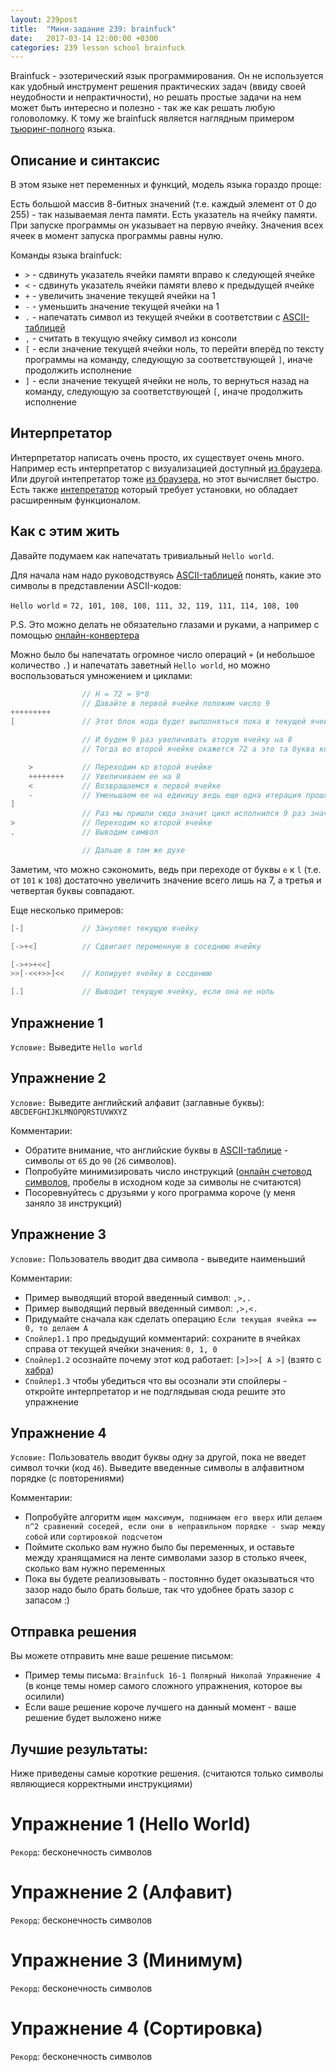 ```yaml
---
layout: 239post
title:  "Мини-задание 239: brainfuck"
date:   2017-03-14 12:00:00 +0300
categories: 239 lesson school brainfuck
---
```


Brainfuck - эзотерический язык программирования. Он не используется как удобный инструмент решения практических задач (ввиду своей неудобности и непрактичности), но решать простые задачи на нем может быть интересно и полезно - так же как решать любую головоломку.
К тому же brainfuck является наглядным примером [тьюринг-полного](https://ru.wikipedia.org/wiki/%D0%9F%D0%BE%D0%BB%D0%BD%D0%BE%D1%82%D0%B0_%D0%BF%D0%BE_%D0%A2%D1%8C%D1%8E%D1%80%D0%B8%D0%BD%D0%B3%D1%83) языка.

Описание и синтаксис
--------------------

В этом языке нет переменных и функций, модель языка гораздо проще:

Есть большой массив 8-битных значений (т.е. каждый элемент от 0 до 255) - так называемая лента памяти. Есть указатель на ячейку памяти. При запуске программы он указывает на первую ячейку. Значения всех ячеек в момент запуска программы равны нулю.

Команды языка brainfuck:

 - ```>``` - сдвинуть указатель ячейки памяти вправо к следующей ячейке
 - ```<``` - сдвинуть указатель ячейки памяти влево к предыдущей ячейке
 - ```+``` - увеличить значение текущей ячейки на 1
 - ```-``` - уменьшить значение текущей ячейки на 1
 - ```.``` - напечатать символ из текущей ячейки в соответствии с [ASCII-таблицей](http://www.asciitable.com/)
 - ```,``` - считать в текущую ячейку символ из консоли
 - ```[``` - если значение текущей ячейки ноль, то перейти вперёд по тексту программы на команду, следующую за соответствующей ```]```, иначе продолжить исполнение
 - ```]``` - если значение текущей ячейки не ноль, то вернуться назад на команду, следующую за соответствующей ```[```, иначе продолжить исполнение

Интерпретатор
-------------

Интерпретатор написать очень просто, их существует очень много. Например есть интерпретатор с визуализацией доступный [из браузера](http://fatiherikli.github.io/brainfuck-visualizer/). Или другой интепретатор тоже [из браузера](https://copy.sh/brainfuck/), но этот вычисляет быстро. Есть также [интепретатор](https://sites.google.com/site/visualbf/home) который требует установки, но обладает расширенным функционалом.

Как с этим жить
----------------------------

Давайте подумаем как напечатать тривиальный ```Hello world```.

Для начала нам надо руководствуясь [ASCII-таблицей](http://www.asciitable.com/) понять, какие это символы в представлении ASCII-кодов:

```Hello world``` = ```72, 101, 108, 108, 111, 32, 119, 111, 114, 108, 100```
  
P.S. Это можно делать не обязательно глазами и руками, а например с помощью [онлайн-конвертера](https://www.easycalculation.com/ascii-hex.php)

Можно было бы напечатать огромное число операций ```+``` (и небольшое количество ```.```) и напечатать заветный ```Hello world```, но можно воспользоваться умножением и циклами:

```java
                // H = 72 = 9*8
                // Давайте в первой ячейке положим число 9
+++++++++
[               // Этот блок кода будет выполняться пока в текущей ячейке не ноль (в данном случае текущая = первая)

                // И будем 9 раз увеличивать вторую ячейку на 8
                // Тогда во второй ячейке окажется 72 а это та буква которая нам нужна

    >           // Переходим ко второй ячейке
    ++++++++    // Увеличиваем ее на 8
    <           // Возвращаемся к первой ячейке
    -           // Уменьшаем ее на единицу ведь еще одна итерация прошла успешно
]
                // Раз мы пришли сюда значит цикл исполнился 9 раз значит во второй ячейке лежит 72 проверяем:
>               // Переходим ко второй ячейке
.               // Выводим символ

                // Дальше в том же духе
```

Заметим, что можно сэкономить, ведь при переходе от буквы ```e``` к ```l``` (т.е. от ```101``` к ```108```) достаточно увеличить значение всего лишь на 7, а третья и четвертая буквы совпадают.

Еще несколько примеров:

```java
[-]             // Зануляет текущую ячейку
```

```java
[->+<]          // Сдвигает переменную в соседнюю ячейку
```

```java
[->+>+<<]
>>[-<<+>>]<<    // Копирует ячейку в сосденюю
```

```java
[.]             // Выводит текущую ячейку, если она не ноль
```

Упражнение 1
------------

```Условие:``` Выведите ```Hello world```

Упражнение 2
------------

```Условие:``` Выведите английский алфавит (заглавные буквы): ```ABCDEFGHIJKLMNOPQRSTUVWXYZ```

Комментарии:

 - Обратите внимание, что английские буквы в [ASCII-таблице](http://www.asciitable.com/) - символы от ```65``` до ```90``` (```26``` символов).
 - Попробуйте минимизировать число инструкций ([онлайн счетовод символов](http://simvoli.net/), пробелы в исходном коде за символы не считаются)
 - Посоревнуйтесь с друзьями у кого программа короче (у меня заняло ```38``` инструкций)
 
Упражнение 3
------------

```Условие:``` Пользователь вводит два символа - выведите наименьший

Комментарии:

 - Пример выводящий второй введенный символ: ```,>,.```
 - Пример выводящий первый введенный символ: ```,>,<.```
 - Придумайте сначала как сделать операцию ```Если текущая ячейка == 0, то делаем А```
 - ```Спойлер1.1``` про предыдущий комментарий: сохраните в ячейках справа от текущей ячейки значения: ```0, 1, 0```
 - ```Спойлер1.2``` осознайте почему этот код работает: ```[>]>>[ A >]``` (взято с [хабра](https://habrahabr.ru/post/135561/))
 - ```Спойлер1.3``` чтобы убедиться что вы осознали эти спойлеры - откройте интерпретатор и не подглядывая сюда решите это упражнение


Упражнение 4
------------
 
```Условие:``` Пользователь вводит буквы одну за другой, пока не введет символ точки (код ```46```). Выведите введенные символы в алфавитном порядке (с повторениями)

Комментарии:

 - Попробуйте алгоритм ```ищем максимум, поднимаем его вверх``` или ```делаем n^2 сравнений соседей, если они в неправильном порядке - swap между собой``` или ```сортировкой подсчетом```
 - Поймите сколько вам нужно было бы переменных, и оставьте между хранящамися на ленте символами зазор в столько ячеек, сколько вам нужно переменных
 - Пока вы будете реализовывать - постоянно будет оказываться что зазор надо было брать больше, так что удобнее брать зазор с запасом :)

Отправка решения
----------------

Вы можете отправить мне ваше решение письмом:

 - Пример темы письма: ```Brainfuck 16-1 Полярный Николай Упражнение 4``` (в конце темы номер самого сложного упражнения, которое вы осилили)
 - Если ваше решение короче лучшего на данный момент - ваше решение будет выложено ниже

Лучшие результаты:
------------------

Ниже приведены самые короткие решения. (считаются только символы являющиеся корректными инструкциями)

Упражнение 1 (Hello World)
==========================

```Рекорд```: бесконечность символов

Упражнение 2 (Алфавит)
======================

```Рекорд```: бесконечность символов

Упражнение 3 (Минимум)
======================

```Рекорд```: бесконечность символов

Упражнение 4 (Сортировка)
=========================

```Рекорд```: бесконечность символов
